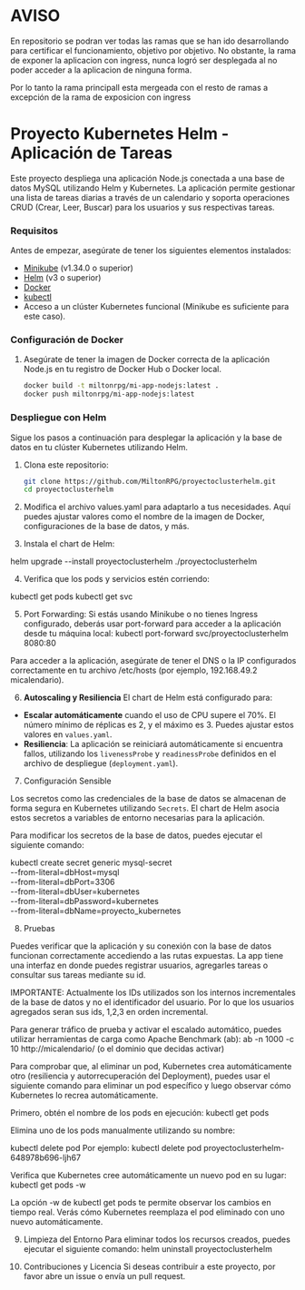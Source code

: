 # AVISO

En repositorio se podran ver todas las ramas que se han ido desarrollando para certificar el funcionamiento, objetivo por objetivo. 
No obstante, la rama de exponer la aplicacion con ingress, nunca logró ser desplegada al no poder acceder a la aplicacion de ninguna forma. 

Por lo tanto la rama principall esta mergeada con el resto de ramas a excepción de la rama de exposicion con ingress


# Proyecto Kubernetes Helm - Aplicación de Tareas

Este proyecto despliega una aplicación Node.js conectada a una base de datos MySQL utilizando Helm y Kubernetes. La aplicación permite gestionar una lista de tareas diarias a través de un calendario y soporta operaciones CRUD (Crear, Leer, Buscar) para los usuarios y sus respectivas tareas.

### Requisitos
Antes de empezar, asegúrate de tener los siguientes elementos instalados:

- [Minikube](https://minikube.sigs.k8s.io/docs/start/) (v1.34.0 o superior)
- [Helm](https://helm.sh/docs/intro/install/) (v3 o superior)
- [Docker](https://docs.docker.com/get-docker/)
- [kubectl](https://kubernetes.io/docs/tasks/tools/install-kubectl/)
- Acceso a un clúster Kubernetes funcional (Minikube es suficiente para este caso).

### Configuración de Docker
1. Asegúrate de tener la imagen de Docker correcta de la aplicación Node.js en tu registro de Docker Hub o Docker local.
   ```bash
   docker build -t miltonrpg/mi-app-nodejs:latest .
   docker push miltonrpg/mi-app-nodejs:latest

### Despliegue con Helm
Sigue los pasos a continuación para desplegar la aplicación y la base de datos en tu clúster Kubernetes utilizando Helm.

1. Clona este repositorio:
   ```bash
   git clone https://github.com/MiltonRPG/proyectoclusterhelm.git
   cd proyectoclusterhelm   

2. Modifica el archivo values.yaml para adaptarlo a tus necesidades. Aquí puedes ajustar valores como el nombre de la imagen de Docker, configuraciones de la base de datos, y más.

3. Instala el chart de Helm:

helm upgrade --install proyectoclusterhelm ./proyectoclusterhelm

4. Verifica que los pods y servicios estén corriendo:

kubectl get pods
kubectl get svc

5. Port Forwarding: Si estás usando Minikube o no tienes Ingress configurado, deberás usar port-forward para acceder a la aplicación desde tu máquina local:
kubectl port-forward svc/proyectoclusterhelm 8080:80

Para acceder a la aplicación, asegúrate de tener el DNS o la IP configurados correctamente en tu archivo /etc/hosts (por ejemplo, 192.168.49.2 micalendario).

6. **Autoscaling y Resiliencia**
El chart de Helm está configurado para:
- **Escalar automáticamente** cuando el uso de CPU supere el 70%. El número mínimo de réplicas es 2, y el máximo es 3. Puedes ajustar estos valores en `values.yaml`.
- **Resiliencia**: La aplicación se reiniciará automáticamente si encuentra fallos, utilizando los `livenessProbe` y `readinessProbe` definidos en el archivo de despliegue (`deployment.yaml`).

7. Configuración Sensible

Los secretos como las credenciales de la base de datos se almacenan de forma segura en Kubernetes utilizando `Secrets`. El chart de Helm asocia estos secretos a variables de entorno necesarias para la aplicación.

Para modificar los secretos de la base de datos, puedes ejecutar el siguiente comando:

kubectl create secret generic mysql-secret \
  --from-literal=dbHost=mysql \
  --from-literal=dbPort=3306 \
  --from-literal=dbUser=kubernetes \
  --from-literal=dbPassword=kubernetes \
  --from-literal=dbName=proyecto_kubernetes

8. Pruebas

Puedes verificar que la aplicación y su conexión con la base de datos funcionan correctamente accediendo a las rutas expuestas. La app tiene una interfaz en donde puedes registrar usuarios, agregarles tareas o consultar sus tareas mediante su id. 

IMPORTANTE: Actualmente los IDs utilizados son los internos incrementales de la base de datos y no el identificador del usuario. Por lo que los usuarios agregados seran sus ids, 1,2,3 en orden incremental. 

Para generar tráfico de prueba y activar el escalado automático, puedes utilizar herramientas de carga como Apache Benchmark (ab):
ab -n 1000 -c 10 http://micalendario/ (o el dominio que decidas activar)

Para comprobar que, al eliminar un pod, Kubernetes crea automáticamente otro (resiliencia y autorrecuperación del Deployment), puedes usar el siguiente comando para eliminar un pod específico y luego observar cómo Kubernetes lo recrea automáticamente.

Primero, obtén el nombre de los pods en ejecución:
kubectl get pods

Elimina uno de los pods manualmente utilizando su nombre:

kubectl delete pod <nombre-del-pod>
Por ejemplo:
kubectl delete pod proyectoclusterhelm-648978b696-ljh67

Verifica que Kubernetes cree automáticamente un nuevo pod en su lugar:
kubectl get pods -w

La opción -w de kubectl get pods te permite observar los cambios en tiempo real. Verás cómo Kubernetes reemplaza el pod eliminado con uno nuevo automáticamente.

9. Limpieza del Entorno
Para eliminar todos los recursos creados, puedes ejecutar el siguiente comando:
helm uninstall proyectoclusterhelm

10. Contribuciones y Licencia
Si deseas contribuir a este proyecto, por favor abre un issue o envía un pull request.
